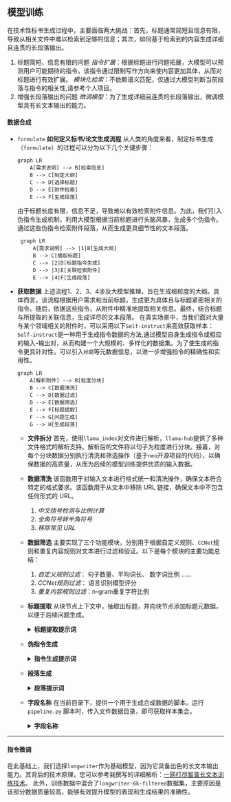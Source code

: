 ## 模型训练

在技术性标书生成过程中，主要面临两大挑战：首先，标题通常简短且信息有限，导致从相关文件中难以检索到足够的信息；其次，如何基于检索到的内容生成详细且连贯的长段落输出。

1. 标题简短、信息有限的问题
*指令扩展*：根据标题进行问题拓展，大模型可以预测用户可能期待的指令，该指令通过限制写作方向来使内容更加具体，从而对标题进行有效扩展。
*模块化检索*：不依赖语义匹配，仅通过大模型判断当前段落与指令的相关性,请参考个人项目。
2. 增强长段落输出的问题
*微调模型*：为了生成详细且连贯的长段落输出，微调模型具有长文本输出的能力。

#### **数据合成**

+ `formulate`
  **如何定义标书/论文生成流程**
  从人类的角度来看，制定标书生成（`formulate`）的过程可以分为以下几个关键步骤：
    ```mermaid
    graph LR
        A[需求说明] --> B[检索信息]
        B --> C[制定大纲]
        C --> D[选择标题]
        D --> E[附件检索]
        E --> F[生成段落]
    ```
  由于标题长度有限，信息不足，导致难以有效检索附件信息。为此，我们引入伪指令生成机制，利用大模型根据当前标题进行头脑风暴，生成多个伪指令。通过这些伪指令检索附件段落，从而生成更具细节性的文本段落。
   ```mermaid
    graph LR
        A[需求说明] --> |1|B[生成大纲]
        B --> C[摘取标题]
        C --> |2|D[标题指令生成]
        D --> |3|E[关联检索附件]
        E --> |4|F[生成段落]
   ```

+ **获取数据**
  上述流程1、2、3、4涉及大模型推理，旨在生成细粒度的大纲。具体而言，该流程根据用户需求和当前标题，生成更为具体且与标题紧密相关的指令。随后，依据这些指令，从附件中精准地提取相关信息。最终，结合标题与所提取的关联信息，生成详尽的文本段落。
  在真实场景中，当我们面对大量与某个领域相关的附件时，可以采用以下`Self-instruct`来高效获取样本：
  `Self-instruct`是一种用于生成指令数据的方法,通过模型自身生成指令或相应的输入-输出对，从而构建一个大规模的、多样化的数据集。为了使生成的指令更具针对性，可以引入`标题`等元数据信息，以进一步增强指令的精确性和实用性。
  ```mermaid
  graph LR
      A[解析附件] --> B[粒度分块]
      B --> C[数据清洗]
      C --> D[数据过滤]
      D --> E[数据筛选]
      E --> F[标题提取]
      F --> G[问题生成]
      G --> H[生成段落]
  ```
  + **文件拆分**
  首先，使用`llama_index`对文件进行解析，`llama-hub`提供了多种文件格式的解析支持。解析后的文件将以句子为粒度进行分块。接着，对每个分块数据分别执行清洗和筛选操作（基于`neo`开源项目的代码），以确保数据的高质量，从而为后续的模型训练提供优质的输入数据。

  + **数据清洗** 
  该函数用于对输入文本进行格式统一和清洗操作，确保文本符合特定的格式要求。该函数用于从文本中移除 URL 链接，确保文本中不包含任何形式的 URL。
    1. *中文括号检测与比例计算*
    2. *全角符号转半角符号*
    3. *移除常见 URL*

  + **数据筛选**
  主要实现了三个功能模块，分别用于根据自定义规则、`CCNet`规则和重复内容规则对文本进行过滤和验证。以下是每个模块的主要功能总结：
    1. *自定义规则过滤*： 句子数量、平均词长、 数字词比例  ......
    2. *CCNet规则过滤*： 语言识别模型评分
    3. *重复内容规则过滤*：n-gram重复字符比例

  + **标题提取**
    从块节点上下文中，抽取出标题，并向块节点添加标题元数据，以便于后续问题生成。
    <details>
      <summary>
        <b>标题提取提示词</b>
      </summary>
    
    ```python
    """
    Context: {context_str}. 
    根据上下文中所有独特的实体、标题或主题，生成一个简洁的标题。
    Title: """
    ```
    
  + **伪指令生成**
    <details>
      <summary>
        <b>指令生成提示词</b>
      </summary>
    
      ```python
      """
      {context_str}
      请针对这篇文章，提出{num_questions}个中文问题，保证问题多样性、尽可能覆盖全部内容，格式如下: "1: ", "2: ", ...
      """
      ```
  
  + **段落生成**
      <details>
        <summary>
          <b>段落提示词</b>
        </summary>

        ```python
          """
          # 用户指令
             {instruction}
          # 给定标题：
             {title}
          # 任务:
             根据用户指令，生成一个详尽的段落，该段落需要详细阐述所提供的标题所涵盖的内容。
          # 参考信息
             [文档片段]({content}) 
          # 写作指南:
                步骤1: 构建一个连贯的段落，直接针对标题展开。
                步骤2: 在主体部分，需深度挖掘子标题的内涵，通过具体事例、数据或理论分析，增强论述的说服力和可读性。
                步骤3: 审阅段落，确保清晰、连贯，并紧扣子标题的重点。
          """     
        ```
  
  + **字段名称**
    在当前目录下，提供一个用于生成合成数据的脚本。运行 `pipeline.py` 脚本时，传入文件数据目录，即可获取样本集合。
    
      <details>
        <summary>
          <b>字段名称</b>
        </summary>
    
    ~~~python
    ```python
          {
              "instruction": "<具体指令>",
              "title": "<当前标题信息>",
              "content": "<检索相关信息或文件块信息>",
              "output": "<输出段落信息>"
          },
    ```
    ~~~
    
      微调数据的格式通常为`alpaca`或`sharegpt`，述字段格式进行转化。
      </details>

------

#### **指令微调**
在此基础上，我们选择`longwriter`作为基础模型，因为它具备出色的长文本输出能力。其背后的技术原理，您可以参考我撰写的详细解析：[一网打尽智普长文本训练技术](https://mp.weixin.qq.com/s/7vr-JalvF94fxevOIcZDYQ)。 此外，训练数据中混合了`longwriter-6k-filtered`数据集，主要原因是该部分数据质量较高，能够有效提升模型的表现和生成结果的准确性。







